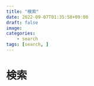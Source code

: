 ```yaml
---
title: "検索"
date: 2022-09-07T01:35:58+09:00
draft: false
image: 
categories:
    - search
tags: [search, ]
---
```


# 検索

